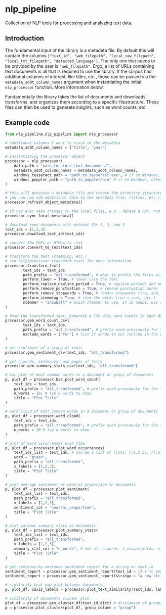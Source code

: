 # nlp_pipeline
Collection of NLP tools for processing and analyzing text data.

## Introduction
The fundamental input of the library is a metadata file. By default this will contain the columns `["text_id", "web_filepath", "local_raw_filepath", "local_txt_filepath", "detected_language"]`. The only one that needs to be provided by the user is `"web_filepath"`. Ergo, a list of URLs containing text documents is all that is required to use the library. If the corpus had additional columns of interest, like titles, etc., those can be passed via the `metadata_addt_column_names` argument when instantiating the initial `nlp_processor` function. More information below.

Fundamentally the library takes the list of documents and downloads, transforms, and organizes them according to a specific filestructure. These files can then be used to generate insights, such as word counts, etc.

## Example code
```py
from nlp_pipeline.nlp_pipeline import nlp_processor

# additional columns I want to track in the metadata
metadata_addt_column_names = ["title", "year"] 

# instantiating the processor object
processor = nlp_processor(
	data_path = "path_to_store_text_documents/",
	metadata_addt_column_names = metadata_addt_column_names,
	windows_tesseract_path = "path_to_tesseract.exe", # if on Windows, otherwise leave blank and have it installed in your path
	windows_poppler_path = "path_to_poppler/bin" # if on Windows, otherwise leave blank and have it installed in your path
)

# this will generate a metadata file and create the directory structure
# you can now add additional data to the metadata file, (titles, etc.). When finished, run the following so the metadata in the processor object will reflect the local file
processor.refresh_object_metadata()

# if you ever make changes to the local files, e.g., delete a PDF, run the following to make sure the metadata file reflects that
processor.sync_local_metadata()

# download some documents with metadat IDs 1, 2, and 3
text_ids = [1,2,3]
processor.download_text_id(text_ids)

# convert the PDFs or HTMLs to .txt
processor.convert_to_text(text_ids)

# transform the text (stemming, etc.)
# run help(processor.transform_text) for more information
processor.transform_text(
        text_ids = text_ids,
        path_prefix = "all_transformed", # what to prefix the files with this transformation
        perform_lower = True, # lower case the text
        perform_replace_newline_period = True, # replace periods and newline characters with |
        perform_remove_punctuation = True, # remove punctuation marks
        perform_remove_stopwords = True, # remove stopwords (the, and, etc.)
        perform_stemming = True, # stem the words (run = runs, etc.)
        stemmer = "snowball" # which stemmer to use. If in doubt, use snowball
)

# from the transformed text, generate a CSV with word counts in each document
processor.gen_word_count_csv(
        text_ids = text_ids, 
        path_prefix = "all_transformed", # prefix used previously for the transformation
        exclude_words = ["for"] # list of words to not include in the word counts
)

# get sentiment of a group of texts
processor.gen_sentiment_csv(text_ids, "all_transformed")

# get n_words, sentences, and pages of texts
processor.gen_summary_stats_csv(text_ids, "all_transformed")

# bar plot of most common words in a document or group of documents
p, plot_df = processor.bar_plot_word_count(
	text_ids = text_ids, 
	path_prefix = "all_transformed", # prefix used previously for the transformation
	n_words = 10, # top n words to show
	title = "Plot Title"
)

# word cloud of most common words in a document or group of documents
p, plot_df = processor.word_cloud(
	text_ids = text_ids, 
	path_prefix = "all_transformed", # prefix used previously for the transformation
	n_words = 10 # top n words to show
)

# plot of word occurrences over time
p, plot_df = processor.plot_word_occurrences(
    text_ids_list = text_ids, # can be a list of lists, [[1,2,3], [4,5,6]], for counts by decade e.g.
    word = "green", 
    path_prefix = "all_transformed", 
    x_labels = [1,2,3],
    title = "Plot Title"
)

# plot average sentiment or neutral proportion in documents
p, plot_df = processor.plot_sentiment(
    text_ids_list = text_ids, 
    path_prefix = "all_transformed", 
    x_labels = [1,2,3],
    sentiment_col = "neutral_proportion",
    title = "Plot Title"
)

# plot various summary stats in documents
p, plot_df = processor.plot_summary_stats(
    text_ids_list = text_ids, 
    path_prefix = "all_transformed", 
    x_labels = [1,2,3],
    summary_stat_col = "n_words", # one of: n_words, n_unique_words, n_sentences, n_pages, avg_word_length, avg_word_incidence
    title = "Plot Title"
)

# get sentence-by-sentence sentiment report for a string or text_id
sentiment_report = processor.gen_sentiment_report(text_id = 1) # to generate for a text_id
sentiment_report = processor.gen_sentiment_report(stringx = "a new string.") # to generate for a new string

# similarity heat map plot between documents
p, plot_df, xaxis_labels = processor.plot_text_similarity(text_ids, label_column = "text_id")

# similarity of documents cluster plot
plot_df = processor.gen_cluster_df(text_id_dict) # dictionary of groups and text_ids within the group
p = processor.plot_cluster(plot_df, group_column = "group")
```